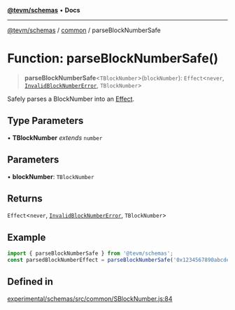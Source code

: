 [**@tevm/schemas**](../../README.md) • **Docs**

***

[@tevm/schemas](../../modules.md) / [common](../README.md) / parseBlockNumberSafe

# Function: parseBlockNumberSafe()

> **parseBlockNumberSafe**\<`TBlockNumber`\>(`blockNumber`): `Effect`\<`never`, [`InvalidBlockNumberError`](../classes/InvalidBlockNumberError.md), `TBlockNumber`\>

Safely parses a BlockNumber into an [Effect](https://www.effect.website/docs/essentials/effect-type).

## Type Parameters

• **TBlockNumber** *extends* `number`

## Parameters

• **blockNumber**: `TBlockNumber`

## Returns

`Effect`\<`never`, [`InvalidBlockNumberError`](../classes/InvalidBlockNumberError.md), `TBlockNumber`\>

## Example

```ts
import { parseBlockNumberSafe } from '@tevm/schemas';
const parsedBlockNumberEffect = parseBlockNumberSafe('0x1234567890abcdef1234567890abcdef12345678');
```

## Defined in

[experimental/schemas/src/common/SBlockNumber.js:84](https://github.com/evmts/tevm-monorepo/blob/main/experimental/schemas/src/common/SBlockNumber.js#L84)
